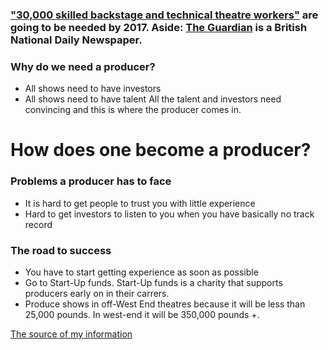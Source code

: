 ### ["30,000 skilled backstage and technical theatre workers"](http://www.theguardian.com/careers/theatre-careers) are going to be needed by 2017. Aside: [The Guardian](https://en.wikipedia.org/wiki/The_Guardian) is a British National Daily Newspaper.

### Why do we need a producer?
- All shows need to have investors
- All shows need to have talent
All the talent and investors need convincing and this is where the producer comes in.

# How does one become a producer?
### Problems a producer has to face
- It is hard to get people to trust you with little experience
- Hard to get investors to listen to you when you have basically no track record

### The road to success
- You have to start getting experience as soon as possible
- Go to Start-Up funds. Start-Up funds is a charity that supports producers early on in their carrers.
- Produce shows in off-West End theatres because it will be less than 25,000 pounds. In west-end it will be 350,000 pounds +.

[The source of my information](http://www.theguardian.com/culture-professionals-network/culture-professionals-blog/2013/may/20/how-to-be-theatre-producer)
